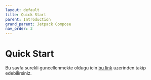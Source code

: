 ```yaml
---
layout: default
title: Quick Start
parent: Introduction
grand_parent: Jetpack Compose
nav_order: 3
---
```


# Quick Start

Bu sayfa surekli guncellenmekte oldugu icin [bu link](https://developer.android.com/jetpack/compose/setup) uzerinden takip edebilirsiniz.